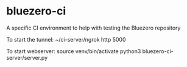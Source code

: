 # bluezero-ci
A specific CI environment to help with testing the Bluezero repository


To start the tunnel:
~/ci-server/ngrok http 5000


To start webserver:
source venv/bin/activate
python3 bluezero-ci-server/server.py